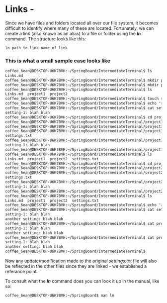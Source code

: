 # Links - 
Since we have files and folders located all over our file system, it becomes 
difficult to identify where many of these are located. Fortunately, we can 
create a link (also known as an alias) to a file or folder using the ***ln*** 
command. The structure looks like this:
```bash
ln path_to_link name_of_link
```

### This is what a small sample case looks like
```bash
coffee_6ean@DESKTOP-U6K7BVH:~/SpringBoard/IntermediateTerminal$ ls
Links.md
coffee_6ean@DESKTOP-U6K7BVH:~/SpringBoard/IntermediateTerminal$ mkdir project1
coffee_6ean@DESKTOP-U6K7BVH:~/SpringBoard/IntermediateTerminal$ mkdir project2
coffee_6ean@DESKTOP-U6K7BVH:~/SpringBoard/IntermediateTerminal$ ls
Links.md  project1  project2
coffee_6ean@DESKTOP-U6K7BVH:~/SpringBoard/IntermediateTerminal$ touch settings.txt
coffee_6ean@DESKTOP-U6K7BVH:~/SpringBoard/IntermediateTerminal$ echo "setting-1: blah blah" >> settings.txt
coffee_6ean@DESKTOP-U6K7BVH:~/SpringBoard/IntermediateTerminal$ cat settings.txt 
setting-1: blah blah
coffee_6ean@DESKTOP-U6K7BVH:~/SpringBoard/IntermediateTerminal$ cd project1
coffee_6ean@DESKTOP-U6K7BVH:~/SpringBoard/IntermediateTerminal/project1$ ls
coffee_6ean@DESKTOP-U6K7BVH:~/SpringBoard/IntermediateTerminal/project1$ ln ../settings.txt settings.txt
coffee_6ean@DESKTOP-U6K7BVH:~/SpringBoard/IntermediateTerminal/project1$ ls
settings.txt
coffee_6ean@DESKTOP-U6K7BVH:~/SpringBoard/IntermediateTerminal/project1$ cat settings.txt 
setting-1: blah blah
coffee_6ean@DESKTOP-U6K7BVH:~/SpringBoard/IntermediateTerminal/project1$ cd ..
coffee_6ean@DESKTOP-U6K7BVH:~/SpringBoard/IntermediateTerminal$ ls
Links.md  project1  project2  settings.txt
coffee_6ean@DESKTOP-U6K7BVH:~/SpringBoard/IntermediateTerminal$ cd project2
coffee_6ean@DESKTOP-U6K7BVH:~/SpringBoard/IntermediateTerminal/project2$ ln ../settings.txt settings.txt
coffee_6ean@DESKTOP-U6K7BVH:~/SpringBoard/IntermediateTerminal/project2$ ls
settings.txt
coffee_6ean@DESKTOP-U6K7BVH:~/SpringBoard/IntermediateTerminal/project2$ cat settings.txt 
setting-1: blah blah
coffee_6ean@DESKTOP-U6K7BVH:~/SpringBoard/IntermediateTerminal/project2$ cd ..
coffee_6ean@DESKTOP-U6K7BVH:~/SpringBoard/IntermediateTerminal$ ls
Links.md  project1  project2  settings.txt
coffee_6ean@DESKTOP-U6K7BVH:~/SpringBoard/IntermediateTerminal$ echo "another setting: blah blah" >> settings.txt 
coffee_6ean@DESKTOP-U6K7BVH:~/SpringBoard/IntermediateTerminal$ cat settings.txt 
setting-1: blah blah
another setting: blah blah
coffee_6ean@DESKTOP-U6K7BVH:~/SpringBoard/IntermediateTerminal$ cat project1/settings.txt 
setting-1: blah blah
another setting: blah blah
coffee_6ean@DESKTOP-U6K7BVH:~/SpringBoard/IntermediateTerminal$ cat project2/settings.txt 
setting-1: blah blah
another setting: blah blah
coffee_6ean@DESKTOP-U6K7BVH:~/SpringBoard/IntermediateTerminal$ 
```
Now any update/modification made to the original *settings.txt* file will also be reflected
in the other files since they are linked - we established a referance point.

To consult what the ***ln*** command does you can look it up in the manual, like so:
```bash
coffee_6ean@DESKTOP-U6K7BVH:~/SpringBoard$ man ln
```
